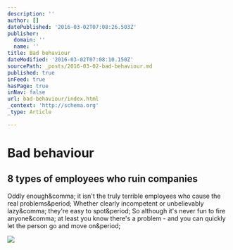```yaml
---
description: ''
author: []
datePublished: '2016-03-02T07:08:26.503Z'
publisher:
  domain: ''
  name: ''
title: Bad behaviour
dateModified: '2016-03-02T07:08:10.150Z'
sourcePath: _posts/2016-03-02-bad-behaviour.md
published: true
inFeed: true
hasPage: true
inNav: false
url: bad-behaviour/index.html
_context: 'http://schema.org'
_type: Article

---
```

# Bad behaviour

<article style=""><h1>8 types of employees who ruin companies</h1><p>Oddly enough&amp;comma; it isn't the truly terrible employees who cause the real problems&amp;period; Whether clearly incompetent or unbelievably lazy&amp;comma; they're easy to spot&amp;period; So although it's never fun to fire anyone&amp;comma; at least you know there's a problem - and you can quickly let the person go and move on&amp;period;</p><img src="http://static2.businessinsider.com/image/56ce44166e97c630008b9743-1280-960/frank30-rock.jpg" /></article>
